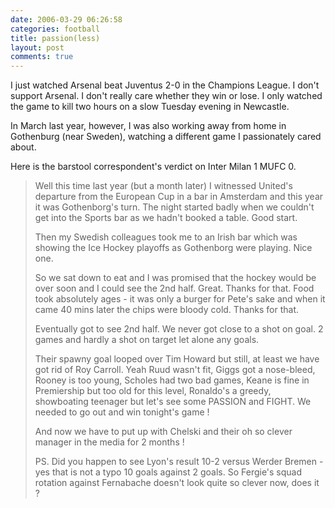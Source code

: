 ```yaml
---
date: 2006-03-29 06:26:58
categories: football
title: passion(less)
layout: post
comments: true
---
```

I just watched Arsenal beat Juventus 2-0 in the Champions League. I
don't support Arsenal. I don't really care whether they win or lose. I
only watched the game to kill two hours on a slow Tuesday evening in
Newcastle.

In March last year, however, I was also working away from home in
Gothenburg (near Sweden), watching a different game I passionately cared
about.

Here is the barstool correspondent's verdict on Inter Milan 1 MUFC 0.

> Well this time last year (but a month later) I witnessed United's
> departure from the European Cup in a bar in Amsterdam and this year it
> was Gothenborg's turn.
> The night started badly when we couldn't get into the Sports bar as we
> hadn't booked a table. Good start.
>
> Then my Swedish colleagues took me to an Irish bar which was showing
> the Ice Hockey playoffs as Gothenborg were playing. Nice one.
>
> So we sat down to eat and I was promised that the hockey would be over
> soon and I could see the 2nd half. Great. Thanks for that. Food took
> absolutely ages - it was only a burger for Pete's sake and when it
> came 40 mins later the chips were bloody cold. Thanks for that.
>
> Eventually got to see 2nd half. We never got close to a shot on goal.
> 2 games and hardly a shot on target let alone any goals.
>
> Their spawny goal looped over Tim Howard but still, at least we have
> got rid of Roy Carroll. Yeah Ruud wasn't fit, Giggs got a nose-bleed,
> Rooney is too young, Scholes had two bad games, Keane is fine in
> Premiership but too old for this level, Ronaldo's a greedy,
> showboating teenager but let's see some PASSION and FIGHT. We needed
> to go out and win tonight's game !
>
> And now we have to put up with Chelski and their oh so clever manager
> in the media for 2 months !
>
> PS. Did you happen to see Lyon's result 10-2 versus Werder Bremen -
> yes that is not a typo 10 goals against 2 goals. So Fergie's squad
> rotation against Fernabache doesn't look quite so clever now, does it
> ?
